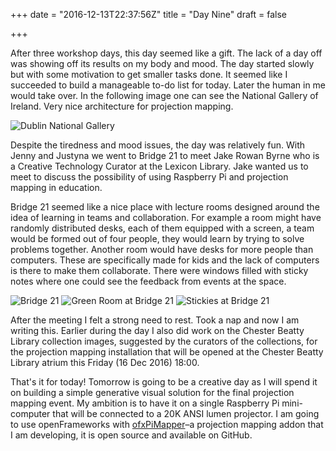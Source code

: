 +++
date = "2016-12-13T22:37:56Z"
title = "Day Nine"
draft = false

+++

After three workshop days, this day seemed like a gift. The lack of a day off was showing off its results on my body and mood. The day started slowly but with some motivation to get smaller tasks done. It seemed like I succeeded to build a manageable to-do list for today. Later the human in me would take over. In the following image one can see the National Gallery of Ireland. Very nice architecture for projection mapping.

![Dublin National Gallery](/postimages/dublin-national-gallery.jpg)

Despite the tiredness and mood issues, the day was relatively fun. With Jenny and Justyna we went to Bridge 21 to meet Jake Rowan Byrne who is a Creative Technology Curator at the Lexicon Library. Jake wanted us to meet to discuss the possibility of using Raspberry Pi and projection mapping in education. 

Bridge 21 seemed like a nice place with lecture rooms designed around the idea of learning in teams and collaboration. For example a room might have randomly distributed desks, each of them equipped with a screen, a team would be formed out of four people, they would  learn by trying to solve problems together. Another room would have desks for more people than computers. These are specifically made for kids and the lack of computers is there to make them collaborate. There were windows filled with sticky notes where one could see the feedback from events at the space.

![Bridge 21](/postimages/bridge-21-a.jpg)
![Green Room at Bridge 21](/postimages/bridge-21-green-room.jpg)
![Stickies at Bridge 21](/postimages/stickies.jpg)

After the meeting I felt a strong need to rest. Took a nap and now I am writing this. Earlier during the day I also did work on the Chester Beatty Library collection images, suggested by the curators of the collections, for the projection mapping installation that will be opened at the Chester Beatty Library atrium this Friday (16 Dec 2016) 18:00. 

That's it for today! Tomorrow is going to be a creative day as I will spend it on building a simple generative visual solution for the final projection mapping event. My ambition is to have it on a single Raspberry Pi mini-computer that will be connected to a 20K ANSI lumen projector. I am going to use openFrameworks with [ofxPiMapper](http://github.com/kr15h/ofxPiMapper)–a projection mapping addon that I am developing, it is open source and available on GitHub. 

